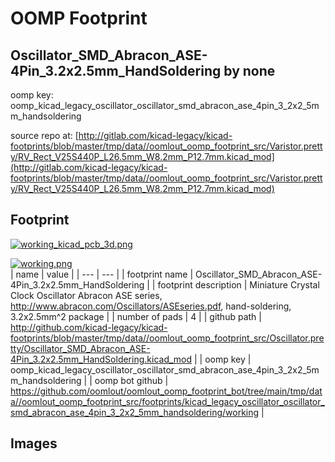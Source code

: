 # OOMP Footprint  
## Oscillator_SMD_Abracon_ASE-4Pin_3.2x2.5mm_HandSoldering  by none  
  
oomp key: oomp_kicad_legacy_oscillator_oscillator_smd_abracon_ase_4pin_3_2x2_5mm_handsoldering  
  
source repo at: [http://gitlab.com/kicad-legacy/kicad-footprints/blob/master/tmp/data//oomlout_oomp_footprint_src/Varistor.pretty/RV_Rect_V25S440P_L26.5mm_W8.2mm_P12.7mm.kicad_mod](http://gitlab.com/kicad-legacy/kicad-footprints/blob/master/tmp/data//oomlout_oomp_footprint_src/Varistor.pretty/RV_Rect_V25S440P_L26.5mm_W8.2mm_P12.7mm.kicad_mod)  
## Footprint  
  
[![working_kicad_pcb_3d.png](working_kicad_pcb_3d_600.png)](working_kicad_pcb_3d.png)  
  
[![working.png](working_600.png)](working.png)  
| name | value | 
| --- | --- | 
| footprint name | Oscillator_SMD_Abracon_ASE-4Pin_3.2x2.5mm_HandSoldering | 
| footprint description | Miniature Crystal Clock Oscillator Abracon ASE series, http://www.abracon.com/Oscillators/ASEseries.pdf, hand-soldering, 3.2x2.5mm^2 package | 
| number of pads | 4 | 
| github path | http://github.com/kicad-legacy/kicad-footprints/blob/master/tmp/data//oomlout_oomp_footprint_src/Oscillator.pretty/Oscillator_SMD_Abracon_ASE-4Pin_3.2x2.5mm_HandSoldering.kicad_mod | 
| oomp key | oomp_kicad_legacy_oscillator_oscillator_smd_abracon_ase_4pin_3_2x2_5mm_handsoldering | 
| oomp bot github | https://github.com/oomlout/oomlout_oomp_footprint_bot/tree/main/tmp/data//oomlout_oomp_footprint_src/footprints/kicad_legacy_oscillator_oscillator_smd_abracon_ase_4pin_3_2x2_5mm_handsoldering/working | 
## Images  
